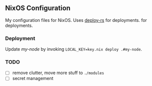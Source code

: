 ## NixOS Configuration

My configuration files for NixOS.
Uses [deploy-rs](https://github.com/serokell/deploy-rs) for deployments. for deployments. 

### Deployment

Update  _my-node_ by invoking `LOCAL_KEY=key.nix deploy .#my-node`.

### TODO

- [ ] remove clutter, move more stuff to `./modules`
- [ ] secret management

